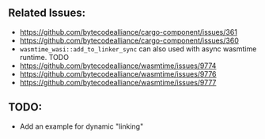 ## Related Issues:
* https://github.com/bytecodealliance/cargo-component/issues/361
* https://github.com/bytecodealliance/cargo-component/issues/360
* `wasmtime_wasi::add_to_linker_sync` can also used with async wasmtime runtime. TODO
* https://github.com/bytecodealliance/wasmtime/issues/9774
* https://github.com/bytecodealliance/wasmtime/issues/9776
* https://github.com/bytecodealliance/wasmtime/issues/9777

## TODO:
* Add an example for dynamic "linking"